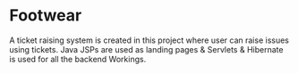 # Footwear

A ticket raising system is created in this project where user can raise issues using tickets.
Java JSPs are used as landing pages & Servlets & Hibernate is used for all the backend Workings.
